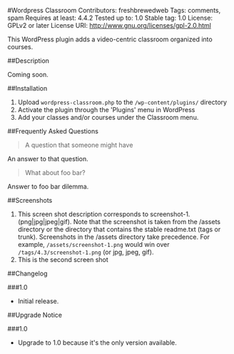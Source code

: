 #Wordpress Classroom
Contributors: freshbrewedweb
Tags: comments, spam
Requires at least: 4.4.2
Tested up to: 1.0
Stable tag: 1.0
License: GPLv2 or later
License URI: http://www.gnu.org/licenses/gpl-2.0.html

This WordPress plugin adds a video-centric classroom organized into courses.

##Description

Coming soon.

##Installation

1. Upload `wordpress-classroom.php` to the `/wp-content/plugins/` directory
2. Activate the plugin through the 'Plugins' menu in WordPress
3. Add your classes and/or courses under the Classroom menu.

##Frequently Asked Questions

> A question that someone might have

An answer to that question.

> What about foo bar?

Answer to foo bar dilemma.

##Screenshots

1. This screen shot description corresponds to screenshot-1.(png|jpg|jpeg|gif). Note that the screenshot is taken from
the /assets directory or the directory that contains the stable readme.txt (tags or trunk). Screenshots in the /assets
directory take precedence. For example, `/assets/screenshot-1.png` would win over `/tags/4.3/screenshot-1.png`
(or jpg, jpeg, gif).
2. This is the second screen shot

##Changelog

###1.0
- Initial release.

##Upgrade Notice

###1.0
- Upgrade to 1.0 because it's the only version available.
